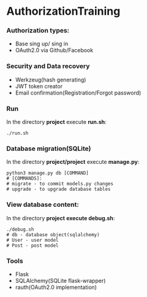 # AuthorizationTraining

### Authorization types:
+ Base sing up/ sing in
+ OAuth2.0 via Github/Facebook

### Security and Data recovery
+ Werkzeug(hash generating)
+ JWT token creator
+ Email confirmation(Registration/Forgot password)

### Run
In the directory **project** execute **run.sh**:
````
./run.sh
````

### Database migration(SQLite)
In the directory **project/project** execute **manage.py**:
````
python3 manage.py db [COMMAND]
# [COMMANDS]:
# migrate - to commit models.py changes
# upgrade - to upgrade database tables
````

### View database content:
In the directory **project** **execute debug.sh**:
````
./debug.sh
# db - database object(sqlalchemy)
# User - user model
# Post - post model
````

### Tools
+ Flask
+ SQLAlchemy(SQLite flask-wrapper)
+ rauth(OAuth2.0 implementation)